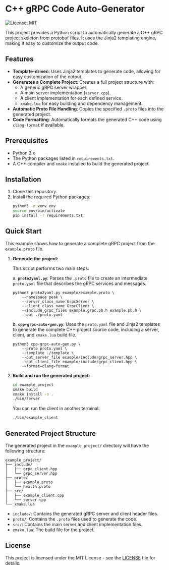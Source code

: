 # C++ gRPC Code Auto-Generator

[![License: MIT](https://img.shields.io/badge/License-MIT-yellow.svg)](https://opensource.org/licenses/MIT)

This project provides a Python script to automatically generate a C++ gRPC project skeleton from protobuf files. It uses the Jinja2 templating engine, making it easy to customize the output code.

## Features

- **Template-driven**: Uses Jinja2 templates to generate code, allowing for easy customization of the output.
- **Generates a Complete Project**: Creates a full project structure with:
  - A generic gRPC server wrapper.
  - A main server implementation (`server.cpp`).
  - A client implementation for each defined service.
  - `xmake.lua` for easy building and dependency management.
- **Automatic Proto File Handling**: Copies the specified `.proto` files into the generated project.
- **Code Formatting**: Automatically formats the generated C++ code using `clang-format` if available.

## Prerequisites

- Python 3.x
- The Python packages listed in `requirements.txt`.
- A C++ compiler and `xmake` installed to build the generated project.

## Installation

1.  Clone this repository.
2.  Install the required Python packages:
    ```bash
    python3 -m venv env
    source env/bin/activate
    pip install -r requirements.txt
    ```

## Quick Start

This example shows how to generate a complete gRPC project from the `example.proto` file.

1.  **Generate the project:**

    This script performs two main steps:

    a.  **`proto2yaml.py`**: Parses the `.proto` file to create an intermediate `proto.yaml` file that describes the gRPC services and messages.

        python3 proto2yaml.py example/example.proto \
            --namespace peak \
            --server_class_name GrpcServer \
            --client_class_name GrpcClient \
            --include_grpc_files example.grpc.pb.h example.pb.h \
            --out ./proto.yaml

    b.  **`cpp-grpc-auto-gen.py`**: Uses the `proto.yaml` file and Jinja2 templates to generate the complete C++ project source code, including a server, client, and `xmake.lua` build file.

        python3 cpp-grpc-auto-gen.py \
            --proto proto.yaml \
            --template ./template \
            --out_server_file example/include/grpc_server.hpp \
            --out_client_file example/include/grpc_client.hpp \
            --format=clang-format

2.  **Build and run the generated project:**

    ```bash
    cd example_project
    xmake build
    xmake install -o .
    ./bin/server
    ```

    You can run the client in another terminal:

    ```bash
    ./bin/example_client
    ```

## Generated Project Structure

The generated project in the `example_project/` directory will have the following structure:

```
example_project/
├── include/
│   ├── grpc_client.hpp
│   └── grpc_server.hpp
├── proto/
│   ├── example.proto
│   └── health.proto
├── src/
│   ├── example_client.cpp
│   └── server.cpp
└── xmake.lua
```

-   `include/`: Contains the generated gRPC server and client header files.
-   `proto/`: Contains the `.proto` files used to generate the code.
-   `src/`: Contains the main server and client implementation files.
-   `xmake.lua`: The build file for the project.

## License

This project is licensed under the MIT License - see the [LICENSE](LICENSE) file for details.